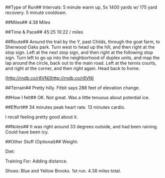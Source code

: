 <!--
.. title: Running Journal: Jan 14, 2017
.. slug: running-journal-jan-14-2017
.. date: 2017-01-14 08:53:32 UTC-05:00
.. tags: running-journal
.. category:running-journal
.. link:
.. description:
.. type: running-journal
-->

##Type of Run##
Intervals: 5 minute warm up, 5x 1400 yards w/ 175 yard recovery. 5 minute cooldown.

##Miles##
4.38 Miles

##Time & Pace##
45:25
10:22 / miles

##Route##
Around the trail by the Y, past Childs, through the goat farm, to Sherwood Oaks park. Turn west to head up the hill, and then right at the stop sign. Left at the next stop sign, and then right at the following stop sign. Turn left to go up into the neighborhood of duplex units, and map the lap around the circle, back out to the main road. Left at the tennis courts, and right at the corner, and then right again. Head back to home.

[http://rndb.co/r8VN](http://rndb.co/r8VN)


##Terrain##
Pretty hilly. Fitbit says 288 feet of elevation change.

##How I felt##
OK. Not great. Was a little tenuous about potential ice.

##Effort##
34 minutes peak heart rate. 13 minutes cardio.

I recall feeling pretty good about it.

##Notes##
It was right around 33 degrees outside, and had been raining. Could have been icy.

##Other Stuff (Optional)##
Weight:

Diet:

Training For: Adding distance.

Shoes: Blue and Yellow Brooks. 1st run. 4.38 miles total.
